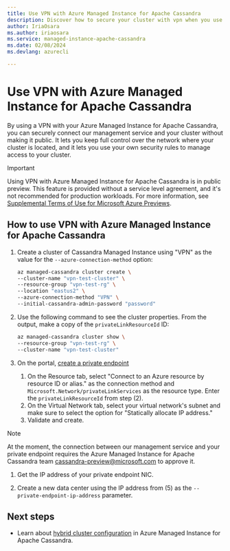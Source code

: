 ```yaml
---
title: Use VPN with Azure Managed Instance for Apache Cassandra
description: Discover how to secure your cluster with vpn when you use Azure Managed Instance for Apache Cassandra.
author: IriaOsara
ms.author: iriaosara
ms.service: managed-instance-apache-cassandra
ms.date: 02/08/2024
ms.devlang: azurecli

---
```

# Use VPN with Azure Managed Instance for Apache Cassandra

By using a VPN with your Azure Managed Instance for Apache Cassandra, you can securely connect our management service and your cluster without making it public. It lets you keep full control over the network where your cluster is located, and it lets you use your own security rules to manage access to your cluster.

> [!IMPORTANT]
> Using VPN with Azure Managed Instance for Apache Cassandra is in public preview.
> This feature is provided without a service level agreement, and it's not recommended for production workloads.
> For more information, see [Supplemental Terms of Use for Microsoft Azure Previews](https://azure.microsoft.com/support/legal/preview-supplemental-terms/).

## How to use VPN with Azure Managed Instance for Apache Cassandra

1. Create a cluster of Cassandra Managed Instance using "VPN" as the value for the `--azure-connection-method` option:

    ```bash
    az managed-cassandra cluster create \
    --cluster-name "vpn-test-cluster" \
    --resource-group "vpn-test-rg" \
    --location "eastus2" \
    --azure-connection-method "VPN" \
    --initial-cassandra-admin-password "password"
    ```

1. Use the following command to see the cluster properties. From the output, make a copy of the `privateLinkResourceId` ID:

    ```bash
    az managed-cassandra cluster show \
    --resource-group "vpn-test-rg" \
    --cluster-name "vpn-test-cluster"
    ```

1. On the portal, [create a private endpoint](../cosmos-db/how-to-configure-private-endpoints.md)
    1. On the Resource tab, select "Connect to an Azure resource by resource ID or alias." as the connection method and `Microsoft.Network/privateLinkServices` as the resource type. Enter the `privateLinkResourceId` from step (2).
    1. On the Virtual Network tab, select your virtual network's subnet and make sure to select the option for "Statically allocate IP address."
    1. Validate and create.

> [!NOTE]
> At the moment, the connection between our management service and your private endpoint requires the Azure Managed Instance for Apache Cassandra team cassandra-preview@microsoft.com to approve it.
    
1. Get the IP address of your private endpoint NIC.

1. Create a new data center using the IP address from (5) as the `--private-endpoint-ip-address` parameter.


## Next steps
- Learn about [hybrid cluster configuration](configure-hybrid-cluster.md) in Azure Managed Instance for Apache Cassandra.